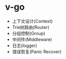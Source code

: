 # v-go

- 上下文设计(Context)
- Trie树路由(Router)
- 分组控制(Group)
- 中间件(Middleware)
- 日志(logger)
- 错误恢复(Panic Recover)


